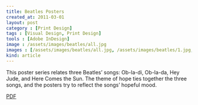 ```yaml
---
title: Beatles Posters
created_at: 2011-03-01
layout: post
category : [Print Design]
tags : [Visual Design, Print Design]
tools : [Adobe InDesign]
image : /assets/images/beatles/all.jpg
images : [/assets/images/beatles/all.jpg, /assets/images/beatles/1.jpg, /assets/images/beatles/2.jpg, /assets/images/beatles/3.jpg]
kind: article
---
```


<p class="description">
This poster series relates three
Beatles’ songs: Ob-la-di, Ob-la-da,
Hey Jude, and Here Comes the Sun.
The theme of hope ties together the
three songs, and the posters try to
reflect the songs’ hopeful mood.</p>

<p><a class = "button large" href="/assets/pdf/beatles.pdf">PDF</a></p>